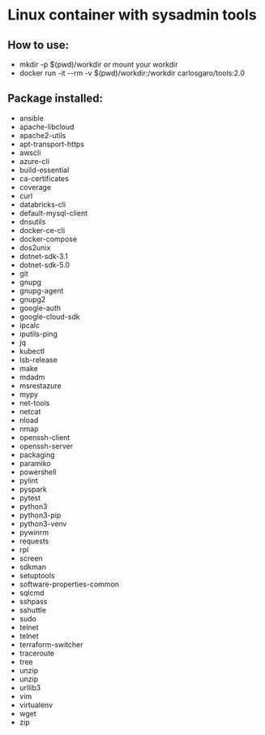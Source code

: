 # Linux container with sysadmin tools

## How to use:
* mkdir -p $(pwd)/workdir or mount your workdir
* docker run -it --rm -v $(pwd)/workdir:/workdir carlosgaro/tools:2.0

## Package installed:
- ansible
- apache-libcloud
- apache2-utils
- apt-transport-https
- awscli
- azure-cli
- build-essential
- ca-certificates
- coverage
- curl
- databricks-cli
- default-mysql-client
- dnsutils
- docker-ce-cli
- docker-compose
- dos2unix
- dotnet-sdk-3.1
- dotnet-sdk-5.0
- git 
- gnupg
- gnupg-agent
- gnupg2
- google-auth
- google-cloud-sdk
- ipcalc
- iputils-ping
- jq
- kubectl
- lsb-release
- make 
- mdadm
- msrestazure
- mypy
- net-tools
- netcat 
- nload
- nmap
- openssh-client
- openssh-server
- packaging
- paramiko
- powershell 
- pylint
- pyspark
- pytest
- python3
- python3-pip
- python3-venv
- pywinrm
- requests
- rpl
- screen
- sdkman
- setuptools
- software-properties-common
- sqlcmd
- sshpass 
- sshuttle
- sudo
- telnet
- telnet
- terraform-switcher
- traceroute
- tree
- unzip
- unzip
- urllib3
- vim 
- virtualenv 
- wget
- zip 